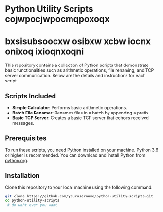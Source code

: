 # Python Utility Scripts cojwpocjwpocmqpoxoqx
# bxsisubsoocxw osibxw xcbw iocnx onixoq ixioqnxoqni
This repository contains a collection of Python scripts that demonstrate basic functionalities such as arithmetic operations, file renaming, and TCP server communication. Below are the details and instructions for each script.

## Scripts Included

- **Simple Calculator**: Performs basic arithmetic operations.
- **Batch File Renamer**: Renames files in a batch by appending a prefix.
- **Basic TCP Server**: Creates a basic TCP server that echoes received messages.

## Prerequisites

To run these scripts, you need Python installed on your machine. Python 3.6 or higher is recommended. You can download and install Python from [python.org](https://www.python.org/downloads/).

## Installation

Clone this repository to your local machine using the following command:

```bash
git clone https://github.com/yourusername/python-utility-scripts.git
cd python-utility-scripts
 # do waht ever you want 
